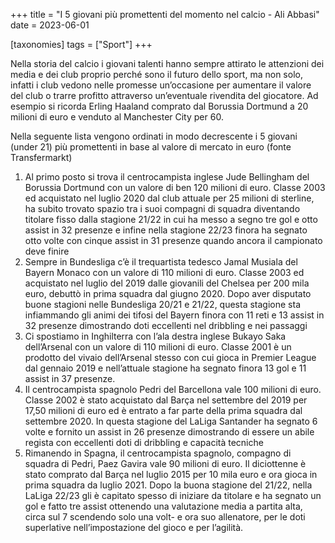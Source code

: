 +++
title = "I 5 giovani più promettenti del momento nel calcio - Ali Abbasi"
date = 2023-06-01

[taxonomies]
tags = ["Sport"]
+++

Nella storia del calcio i giovani talenti hanno sempre attirato le attenzioni dei
media e dei club proprio perché sono il futuro dello sport, ma non solo, infatti i
club vedono nelle promesse un’occasione per aumentare il valore del club o
trarre profitto attraverso un’eventuale rivendita del giocatore. Ad esempio si
ricorda Erling Haaland comprato dal Borussia Dortmund a 20 milioni di euro e
venduto al Manchester City per 60.

Nella seguente lista vengono ordinati in modo decrescente i 5 giovani (under
21) più promettenti in base al valore di mercato in euro (fonte Transfermarkt)

1. Al primo posto si trova il centrocampista inglese Jude Bellingham del
Borussia Dortmund con un valore di ben 120 milioni di euro. Classe 2003 ed
acquistato nel luglio 2020 dal club attuale per 25 milioni di sterline, ha
subito trovato spazio tra i suoi compagni di squadra diventando titolare
fisso dalla stagione 21/22 in cui ha messo a segno tre gol e otto assist in 32
presenze e infine nella stagione 22/23 finora ha segnato otto volte con
cinque assist in 31 presenze quando ancora il campionato deve finire
2. Sempre in Bundesliga c’è il trequartista tedesco Jamal Musiala del
Bayern Monaco con un valore di 110 milioni di euro. Classe 2003 ed
acquistato nel luglio del 2019 dalle giovanili del Chelsea per 200 mila euro,
debuttò in prima squadra dal giugno 2020. Dopo aver disputato buone
stagioni nelle Bundesliga 20/21 e 21/22, questa stagione sta infiammando gli
animi dei tifosi del Bayern finora con 11 reti e 13 assist in 32 presenze
dimostrando doti eccellenti nel dribbling e nei passaggi
3. Ci spostiamo in Inghilterra con l’ala destra inglese Bukayo Saka
dell’Arsenal con un valore di 110 milioni di euro. Classe 2001 è un prodotto
del vivaio dell’Arsenal stesso con cui gioca in Premier League dal gennaio
2019 e nell’attuale stagione ha segnato finora 13 gol e 11 assist in 37
presenze.
4. Il centrocampista spagnolo Pedri del Barcellona vale 100 milioni di
euro. Classe 2002 è stato acquistato dal Barça nel settembre del 2019 per
17,50 milioni di euro ed è entrato a far parte della prima squadra dal
settembre 2020. In questa stagione del LaLiga Santander ha segnato 6
volte e fornito un assist in 26 presenze dimostrando di essere un abile
regista con eccellenti doti di dribbling e capacità tecniche
5. Rimanendo in Spagna, il centrocampista spagnolo, compagno di squadra
di Pedri, Paez Gavira vale 90 milioni di euro. Il diciottenne è stato
comprato dal Barça nel luglio 2015 per 10 mila euro e ora gioca in prima
squadra da luglio 2021. Dopo la buona stagione del 21/22, nella LaLiga 22/23
gli è capitato spesso di iniziare da titolare e ha segnato un gol e fatto tre
assist ottenendo una valutazione media a partita alta, circa sul 7
scendendo solo una volt- e ora suo allenatore, per le doti superlative
nell’impostazione del gioco e per l’agilità.

